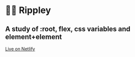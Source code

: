 # 👩‍🚀 Rippley

## A study of :root, flex, css variables and element&#43;element

[Live on Netlify](https://mystifying-lalande-46fcdc.netlify.com/)